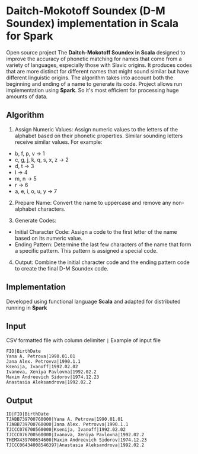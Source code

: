 # Daitch-Mokotoff Soundex (D-M Soundex) implementation in Scala for Spark

Open source project The **Daitch-Mokotoff Soundex in Scala**  designed to improve the accuracy of phonetic matching for names that come from a variety of languages, especially those with Slavic origins. It produces codes that are more distinct for different names that might sound similar but have different linguistic origins. The algorithm takes into account both the beginning and ending of a name to generate its code.
Project allows run implementation using **Spark**. So it's most efficient for processing huge amounts of data.

## Algorithm

1. Assign Numeric Values: Assign numeric values to the letters of the alphabet based on their phonetic properties. Similar sounding letters receive similar values. For example:

 - b, f, p, v → 1
 - c, g, j, k, q, s, x, z → 2
 - d, t → 3
 - l → 4
 - m, n → 5
 - r → 6
 - a, e, i, o, u, y → 7

2. Prepare Name: Convert the name to uppercase and remove any non-alphabet characters.

3. Generate Codes:
 - Initial Character Code: Assign a code to the first letter of the name based on its numeric value.
 - Ending Pattern: Determine the last few characters of the name that form a specific pattern. This pattern is assigned a special code.

4. Output: Combine the initial character code and the ending pattern code to create the final D-M Soundex code.

## Implementation 
Developed using functional language **Scala** and adapted for distributed running in **Spark**
## Input 
CSV formatted file with column delimiter `|`
Example of input file 
```
FIO|BirthDate
Yana A. Petrova|1990.01.01
Jana Alex. Petrovva|1990.1.1
Ksenija, Ivanoff|1992.02.02
Ivanova, Xeniya Pavlovna|1992.02.2
Maxim Andreevich Sidorov|1974.12.23
Anastasia Aleksandrova|1992.02.2
```

## Output
```
ID|FIO|BirthDate
TJABB739700760000|Yana A. Petrova|1990.01.01
TJABB739700760000|Jana Alex. Petrovva|1990.1.1
TJCCC076700560000|Ksenija, Ivanoff|1992.02.02
TJCCC076700560000|Ivanova, Xeniya Pavlovna|1992.02.2
THEMX439700654600|Maxim Andreevich Sidorov|1974.12.23
TJCCC06434008546397|Anastasia Aleksandrova|1992.02.2
```